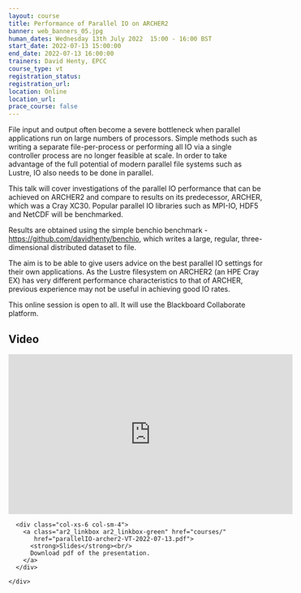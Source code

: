 ```yaml
---
layout: course
title: Performance of Parallel IO on ARCHER2
banner: web_banners_05.jpg
human_dates: Wednesday 13th July 2022  15:00 - 16:00 BST
start_date: 2022-07-13 15:00:00
end_date: 2022-07-13 16:00:00
trainers: David Henty, EPCC
course_type: vt
registration_status:
registration_url:
location: Online
location_url:
prace_course: false
---
```


File input and output often become a severe bottleneck when parallel applications run on large numbers of processors. Simple methods such as writing a separate file-per-process or performing all IO via a single controller process are no longer feasible at scale. In order to take advantage of the full potential of modern parallel file systems such as Lustre, IO also needs to be done in parallel.

This talk will cover investigations of the parallel IO performance that can be achieved on ARCHER2 and compare to results on its predecessor, ARCHER, which was a Cray XC30. Popular parallel IO libraries such as MPI-IO, HDF5 and NetCDF will be benchmarked. 

Results are obtained using the simple benchio benchmark - <https://github.com/davidhenty/benchio>, which writes a large, regular, three-dimensional distributed dataset to file.

The aim is to be able to give users advice on the best parallel IO settings for their own applications. As the Lustre filesystem on ARCHER2 (an HPE Cray EX) has very different performance characteristics to that of ARCHER, previous experience may not be useful in achieving good IO rates.


This online session is open to all. It will use the Blackboard Collaborate platform.



<section id="service">

<!--

  <div class="row ">	

      <div class="col-xs-6 col-sm-4">
        <a class="ar2_linkbox ar2_linkbox-teal" 
          href="https://eu.bbcollab.com/guest/c8ac04f82b3840c59db657aed98ca407">
          <strong>Join Session</strong><br/>
          Join this online session in your browser
        </a>
      </div>

      <div class="col-xs-6 col-sm-4">
        <a class="ar2_linkbox ar2_linkbox-green" href="courses/"
           href="myevents.ics">
          <strong>Add to Calendar</strong><br/>
          Download ICS file to add this event to your calendar complete with join link
        </a>
      </div>

											
    </div>

-->

<h2><a name="video">Video</a></h2>

<div>

<iframe title="Video"  width="560" height="315" src="https://www.youtube.com/embed/Ut_F5Frp2fE" frameborder="0" allow="accelerometer; autoplay; encrypted-media; gyroscope; picture-in-picture" allowfullscreen></iframe>

</div>





<section id="service">
  <div class="container">
    <div class="row ">	

<!--

      <div class="col-xs-6 col-sm-4">
        <a class="ar2_linkbox ar2_linkbox-teal" href="  ">
          <strong>Transcript</strong><br/>
          Download a transcript of the video audio
        </a>
      </div>

-->

      <div class="col-xs-6 col-sm-4">
        <a class="ar2_linkbox ar2_linkbox-green" href="courses/"
           href="parallelIO-archer2-VT-2022-07-13.pdf">
          <strong>Slides</strong><br/>
          Download pdf of the presentation.
        </a>
      </div>
										
    </div>
  </div>
</section>

